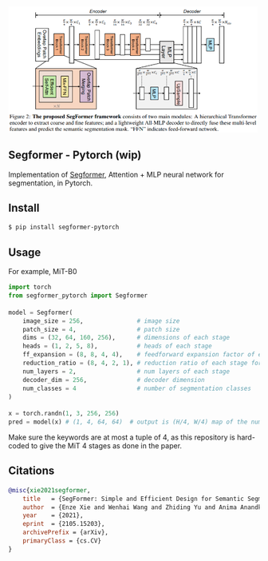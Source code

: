 <img src="./segformer.png" width="500px"></img>

## Segformer - Pytorch (wip)

Implementation of <a href="https://arxiv.org/abs/2105.15203">Segformer</a>, Attention + MLP neural network for segmentation, in Pytorch.

## Install

```bash
$ pip install segformer-pytorch
```

## Usage

For example, MiT-B0

```python
import torch
from segformer_pytorch import Segformer

model = Segformer(
    image_size = 256,               # image size
    patch_size = 4,                 # patch size
    dims = (32, 64, 160, 256),      # dimensions of each stage
    heads = (1, 2, 5, 8),           # heads of each stage
    ff_expansion = (8, 8, 4, 4),    # feedforward expansion factor of each stage
    reduction_ratio = (8, 4, 2, 1), # reduction ratio of each stage for efficient attention
    num_layers = 2,                 # num layers of each stage
    decoder_dim = 256,              # decoder dimension
    num_classes = 4                 # number of segmentation classes
)

x = torch.randn(1, 3, 256, 256)
pred = model(x) # (1, 4, 64, 64)  # output is (H/4, W/4) map of the number of segmentation classes
```

Make sure the keywords are at most a tuple of 4, as this repository is hard-coded to give the MiT 4 stages as done in the paper.

## Citations

```bibtex
@misc{xie2021segformer,
    title   = {SegFormer: Simple and Efficient Design for Semantic Segmentation with Transformers}, 
    author  = {Enze Xie and Wenhai Wang and Zhiding Yu and Anima Anandkumar and Jose M. Alvarez and Ping Luo},
    year    = {2021},
    eprint  = {2105.15203},
    archivePrefix = {arXiv},
    primaryClass = {cs.CV}
}
```
